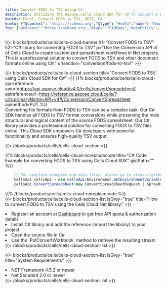 ```yaml
---
title: Convert FODS to TSV using C# 
description: Utilizing the Aspose.Cells Cloud SDK for C# to convert a FODS format file to a TSV format file. 
kwords: Excel, Convert FODS to TSV, REST, C#
howto: {"@context": "https://schema.org","@type": "HowTo","name": "How to convert FODS to TSV using the Cells Cloud Net library.","description": "How to convert FODS to TSV using the Cells Cloud Net library.","image": {"@type": "ImageObject"},"url": "/net/conversion/fods-to-tsv/","step": [{ "@type": "HowToStep","name": "How to convert FODS to TSV using the Cells Cloud Net library. step 1", "image": {"@type": "ImageObject",},"url": "/net/conversion/fods-to-tsv/","text": "Register an account at <a href='https://dashboard.aspose.cloud/'>Dashboard</a> to get free API quota & authorization details",},{ "@type": "HowToStep","name": "How to convert FODS to TSV using the Cells Cloud Net library. step 1", "image": {"@type": "ImageObject",},"url": "/net/conversion/fods-to-tsv/","text": "Install C# library and add the reference (import the library) to your project.",},{ "@type": "HowToStep","name": "How to convert FODS to TSV using the Cells Cloud Net library. step 1", "image": {"@type": "ImageObject",},"url": "/net/conversion/fods-to-tsv/","text": "Open the source file in C#",},{ "@type": "HowToStep","name": "How to convert FODS to TSV using the Cells Cloud Net library. step 1", "image": {"@type": "ImageObject",},"url": "/net/conversion/fods-to-tsv/","text": "Use the `PutConvertWorkbook` method to retrieve the resulting stream.",}, ],"supply": {"@type": "HowToSupply","name": "document"},"tool": [{"@type": "HowToTool","name": "Visual Studio, Visual Studio Code, Rider "},{"@type": "HowToTool","name": "Aspose Cells"}],"totalTime": "PT6M"}
fqa: {"@context":"https://schema.org","@type":"FAQPage","mainEntity":[{"@type":"Question","name":"Why convert file formats in C# using REST API?","acceptedAnswer":{"@type":"Answer","text":"Documents are encoded in many ways, and some files may be incompatible with the software you use. To open and read such files, just convert them to appropriate file formats.<br/><ol><li>Install .NET SDK and add the reference (import the library) to your project.</li><li>Open the source file in C# using REST API.</li><li>Call the PutConvertWorkbookRequest() method, passing an output filename with required extension.</li><li>Get the result of conversion as a separate file.</li></ol>"}},{"@type":"Question","name":"What file formats can I convert with your C# library?","acceptedAnswer":{"@type":"Answer","text":"We support a variety of file formats for conversion using .NET library, including XLSX, Excel, xls , PDF, CSV, HTML, Markdown, XML, PNG, JPG, TIFF, Json, TXT and many more."}},{"@type":"Question","name":"What is the maximum allowed file size for conversion using this .NET library?","acceptedAnswer":{"@type":"Answer","text":"There are no file size limits for format conversions using .NET library."}}]}
---
```



{{< blocks/products/cells/cells-cloud-banner h1="Convert FODS to TSV" h2="C# library for converting FODS to TSV" p="Use the Conversion API of of Cells Cloud to create customized spreadsheet workflows in Net projects. This is a professional solution to convert FODS to TSV and other document formats online using C#." urlsection="conversion/fods-to-tsv/" >}}

{{< blocks/products/cells/cells-cloud-section  title="Convert FODS to TSV using Cells Cloud SDK for C#" >}}
{{% blocks/products/cells/cells-cloud-api-reference  apiurl=https://api.aspose.cloud/v4.0/cells/convert/spreadsheet/  apireferenceurl=https://reference.aspose.cloud/cells/?urls.primaryName=API+v4#/Conversion/ConvertSpreadsheet  apimethod=PUT %}}
<br/>
Converting file formats from FODS to TSV can be a complex task. Our C# SDK handles all FODS to TSV format conversions while preserving the main structural and logical content of the source FODS spreadsheet. Our C# library provides a professional solution for converting FODS to TSV files online. This Cloud SDK empowers C# developers with powerful functionality and ensures high-quality TSV output.

{{< /blocks/products/cells/cells-cloud-section >}}

{{% blocks/products/cells/cells-cloud-noreplacecode title="C# Code Example for converting FODS to TSV using Cells Cloud SDK" gistPath="" %}}
 
```cs
    // For complete examples and data files, please go to https://github.com/aspose-cells-cloud/aspose-cells-cloud-dotnet/
    CellsApi cellsApi = new CellsApi(Environment.GetEnvironmentVariable("ProductClientId"), Environment.GetEnvironmentVariable("ProductClientSecret"));
    cellsApi.ConvertSpreadsheet(new ConvertSpreadsheetRequest { Spreadsheet = "EmployeeSalesSummary.fods", format = "tsv" }, "EmployeeSalesSummary.tsv");
```
 
{{% /blocks/products/cells/cells-cloud-noreplacecode  %}}
<br/>
{{< blocks/products/cells/cells-cloud-section-list isGrey="true"  title="How to convert FODS to TSV using the Cells Cloud Net library." >}}
<li>Register an account at <a href="https://dashboard.aspose.cloud/">Dashboard</a> to get free API quota & authorization details</li>
<li>Install C# library and add the reference (import the library) to your project.</li>
<li>Open the source file in C#</li>
<li>Use the `PutConvertWorkbook` method to retrieve the resulting stream.</li>
{{< /blocks/products/cells/cells-cloud-section-list >}}

{{< blocks/products/cells/cells-cloud-section-list isGrey="true"  title="System Requirements" >}}
<li>NET Framework 4.5.2 or newer</li>
<li>Net Standard 2.0 or newer</li>
{{< /blocks/products/cells/cells-cloud-section-list >}}
